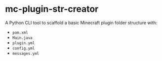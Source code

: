 # mc-plugin-str-creator

A Python CLI tool to scaffold a basic Minecraft plugin folder structure with:

- `pom.xml`
- `Main.java`
- `plugin.yml`
- `config.yml`
- `messages.yml`